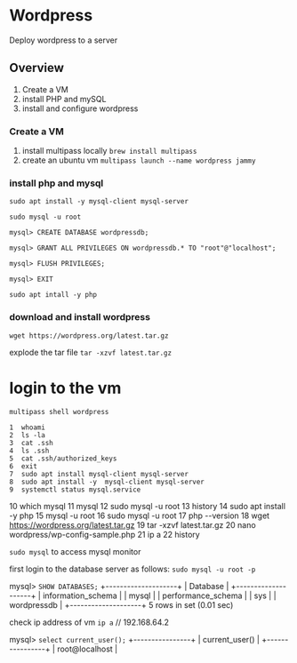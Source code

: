 # Wordpress

Deploy wordpress to a server

## Overview

1. Create a VM
2. install PHP and mySQL
3. install and configure wordpress

### Create a VM

1. install multipass locally
   `brew install multipass`
2. create an ubuntu vm
   `multipass launch --name wordpress jammy`

### install php and mysql

`sudo apt install -y mysql-client mysql-server`

```
sudo mysql -u root

mysql> CREATE DATABASE wordpressdb;

mysql> GRANT ALL PRIVILEGES ON wordpressdb.* TO "root"@"localhost";

mysql> FLUSH PRIVILEGES;

mysql> EXIT
```

`sudo apt intall -y php`

### download and install wordpress

`wget https://wordpress.org/latest.tar.gz`

explode the tar file
`tar -xzvf latest.tar.gz`

# login to the vm

`multipass shell wordpress`

    1  whoami
    2  ls -la
    3  cat .ssh
    4  ls .ssh
    5  cat .ssh/authorized_keys
    6  exit
    7  sudo apt install mysql-client mysql-server
    8  sudo apt install -y  mysql-client mysql-server
    9  systemctl status mysql.service

10 which mysql
11 mysql
12 sudo mysql -u root
13 history
14 sudo apt install -y php
15 mysql -u root
16 sudo mysql -u root
17 php --version
18 wget https://wordpress.org/latest.tar.gz
19 tar -xzvf latest.tar.gz
20 nano wordpress/wp-config-sample.php
21 ip a
22 history



`sudo mysql` to access mysql monitor

first login to the database server as follows:
`sudo mysql -u root -p`

mysql> `SHOW DATABASES;`
+--------------------+
| Database |
+--------------------+
| information_schema |
| mysql |
| performance_schema |
| sys |
| wordpressdb |
+--------------------+
5 rows in set (0.01 sec)

check ip address of vm
`ip a`
// 192.168.64.2

mysql> `select current_user();`
+----------------+
| current_user() |
+----------------+
| root@localhost |